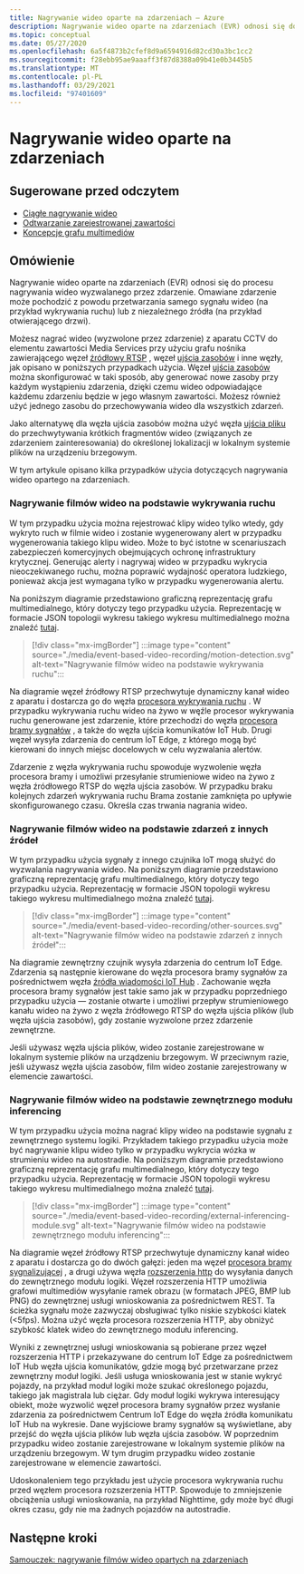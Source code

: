 ```yaml
---
title: Nagrywanie wideo oparte na zdarzeniach — Azure
description: Nagrywanie wideo oparte na zdarzeniach (EVR) odnosi się do procesu nagrywania wideo wyzwalanego przez zdarzenie. Dane zdarzenie może pochodzić z powodu przetwarzania samego sygnału wideo (na przykład wykrywania ruchu) lub z niezależnego źródła (na przykład otwierającego drzwi).  W tym artykule opisano kilka przypadków użycia dotyczących nagrywania wideo opartego na zdarzeniach.
ms.topic: conceptual
ms.date: 05/27/2020
ms.openlocfilehash: 6a5f4873b2cfef8d9a6594916d82cd30a3bc1cc2
ms.sourcegitcommit: f28ebb95ae9aaaff3f87d8388a09b41e0b3445b5
ms.translationtype: MT
ms.contentlocale: pl-PL
ms.lasthandoff: 03/29/2021
ms.locfileid: "97401609"
---
```

# <a name="event-based-video-recording"></a>Nagrywanie wideo oparte na zdarzeniach  
 
## <a name="suggested-pre-reading"></a>Sugerowane przed odczytem  

* [Ciągłe nagrywanie wideo](continuous-video-recording-concept.md)
* [Odtwarzanie zarejestrowanej zawartości](video-playback-concept.md)
* [Koncepcje grafu multimediów](media-graph-concept.md)

## <a name="overview"></a>Omówienie 

Nagrywanie wideo oparte na zdarzeniach (EVR) odnosi się do procesu nagrywania wideo wyzwalanego przez zdarzenie. Omawiane zdarzenie może pochodzić z powodu przetwarzania samego sygnału wideo (na przykład wykrywania ruchu) lub z niezależnego źródła (na przykład otwierającego drzwi). 

Możesz nagrać wideo (wyzwolone przez zdarzenie) z aparatu CCTV do elementu zawartości Media Services przy użyciu grafu nośnika zawierającego węzeł [źródłowy RTSP](media-graph-concept.md#rtsp-source) , węzeł [ujścia zasobów](media-graph-concept.md#asset-sink) i inne węzły, jak opisano w poniższych przypadkach użycia. Węzeł [ujścia zasobów](media-graph-concept.md#asset-sink) można skonfigurować w taki sposób, aby generować nowe zasoby przy każdym wystąpieniu zdarzenia, dzięki czemu wideo odpowiadające każdemu zdarzeniu będzie w jego własnym zawartości. Możesz również użyć jednego zasobu do przechowywania wideo dla wszystkich zdarzeń. 

Jako alternatywę dla węzła ujścia zasobów można użyć węzła [ujścia pliku](media-graph-concept.md#file-sink) do przechwytywania krótkich fragmentów wideo (związanych ze zdarzeniem zainteresowania) do określonej lokalizacji w lokalnym systemie plików na urządzeniu brzegowym. 

W tym artykule opisano kilka przypadków użycia dotyczących nagrywania wideo opartego na zdarzeniach.

### <a name="video-recording-based-on-motion-detection"></a>Nagrywanie filmów wideo na podstawie wykrywania ruchu  

W tym przypadku użycia można rejestrować klipy wideo tylko wtedy, gdy wykryto ruch w filmie wideo i zostanie wygenerowany alert w przypadku wygenerowania takiego klipu wideo. Może to być istotne w scenariuszach zabezpieczeń komercyjnych obejmujących ochronę infrastruktury krytycznej. Generując alerty i nagrywaj wideo w przypadku wykrycia nieoczekiwanego ruchu, można poprawić wydajność operatora ludzkiego, ponieważ akcja jest wymagana tylko w przypadku wygenerowania alertu.

Na poniższym diagramie przedstawiono graficzną reprezentację grafu multimedialnego, który dotyczy tego przypadku użycia. Reprezentację w formacie JSON topologii wykresu takiego wykresu multimedialnego można znaleźć [tutaj](https://github.com/Azure/live-video-analytics/blob/master/MediaGraph/topologies/evr-motion-assets/topology.json).

> [!div class="mx-imgBorder"]
> :::image type="content" source="./media/event-based-video-recording/motion-detection.svg" alt-text="Nagrywanie filmów wideo na podstawie wykrywania ruchu":::

Na diagramie węzeł źródłowy RTSP przechwytuje dynamiczny kanał wideo z aparatu i dostarcza go do węzła [procesora wykrywania ruchu](media-graph-concept.md#motion-detection-processor) . W przypadku wykrywania ruchu wideo na żywo w węźle procesor wykrywania ruchu generowane jest zdarzenie, które przechodzi do węzła [procesora bramy sygnałów](media-graph-concept.md#signal-gate-processor) , a także do węzła ujścia komunikatów IoT Hub. Drugi węzeł wysyła zdarzenia do centrum IoT Edge, z którego mogą być kierowani do innych miejsc docelowych w celu wyzwalania alertów. 

Zdarzenie z węzła wykrywania ruchu spowoduje wyzwolenie węzła procesora bramy i umożliwi przesyłanie strumieniowe wideo na żywo z węzła źródłowego RTSP do węzła ujścia zasobów. W przypadku braku kolejnych zdarzeń wykrywania ruchu Brama zostanie zamknięta po upływie skonfigurowanego czasu. Określa czas trwania nagrania wideo.

### <a name="video-recording-based-on-events-from-other-sources"></a>Nagrywanie filmów wideo na podstawie zdarzeń z innych źródeł  

W tym przypadku użycia sygnały z innego czujnika IoT mogą służyć do wyzwalania nagrywania wideo. Na poniższym diagramie przedstawiono graficzną reprezentację grafu multimedialnego, który dotyczy tego przypadku użycia. Reprezentację w formacie JSON topologii wykresu takiego wykresu multimedialnego można znaleźć [tutaj](https://github.com/Azure/live-video-analytics/blob/master/MediaGraph/topologies/evr-hubMessage-files/topology.json).

> [!div class="mx-imgBorder"]
> :::image type="content" source="./media/event-based-video-recording/other-sources.svg" alt-text="Nagrywanie filmów wideo na podstawie zdarzeń z innych źródeł":::

Na diagramie zewnętrzny czujnik wysyła zdarzenia do centrum IoT Edge. Zdarzenia są następnie kierowane do węzła procesora bramy sygnałów za pośrednictwem węzła [źródła wiadomości IoT Hub](media-graph-concept.md#iot-hub-message-source) . Zachowanie węzła procesora bramy sygnałów jest takie samo jak w przypadku poprzedniego przypadku użycia — zostanie otwarte i umożliwi przepływ strumieniowego kanału wideo na żywo z węzła źródłowego RTSP do węzła ujścia plików (lub węzła ujścia zasobów), gdy zostanie wyzwolone przez zdarzenie zewnętrzne. 

Jeśli używasz węzła ujścia plików, wideo zostanie zarejestrowane w lokalnym systemie plików na urządzeniu brzegowym. W przeciwnym razie, jeśli używasz węzła ujścia zasobów, film wideo zostanie zarejestrowany w elemencie zawartości.

### <a name="video-recording-based-on-an-external-inferencing-module"></a>Nagrywanie filmów wideo na podstawie zewnętrznego modułu inferencing 

W tym przypadku użycia można nagrać klipy wideo na podstawie sygnału z zewnętrznego systemu logiki. Przykładem takiego przypadku użycia może być nagrywanie klipu wideo tylko w przypadku wykrycia wózka w strumieniu wideo na autostradie. Na poniższym diagramie przedstawiono graficzną reprezentację grafu multimedialnego, który dotyczy tego przypadku użycia. Reprezentację w formacie JSON topologii wykresu takiego wykresu multimedialnego można znaleźć [tutaj](https://github.com/Azure/live-video-analytics/blob/master/MediaGraph/topologies/evr-hubMessage-assets/topology.json).

> [!div class="mx-imgBorder"]
> :::image type="content" source="./media/event-based-video-recording/external-inferencing-module.svg" alt-text="Nagrywanie filmów wideo na podstawie zewnętrznego modułu inferencing":::

Na diagramie węzeł źródłowy RTSP przechwytuje dynamiczny kanał wideo z aparatu i dostarcza go do dwóch gałęzi: jeden ma węzeł [procesora bramy sygnalizującej](media-graph-concept.md#signal-gate-processor) , a drugi używa węzła [rozszerzenia http](media-graph-concept.md) do wysyłania danych do zewnętrznego modułu logiki. Węzeł rozszerzenia HTTP umożliwia grafowi multimediów wysyłanie ramek obrazu (w formatach JPEG, BMP lub PNG) do zewnętrznej usługi wnioskowania za pośrednictwem REST. Ta ścieżka sygnału może zazwyczaj obsługiwać tylko niskie szybkości klatek (<5fps). Można użyć węzła procesora rozszerzenia HTTP, aby obniżyć szybkość klatek wideo do zewnętrznego modułu inferencing.

Wyniki z zewnętrznej usługi wnioskowania są pobierane przez węzeł rozszerzenia HTTP i przekazywane do centrum IoT Edge za pośrednictwem IoT Hub węzła ujścia komunikatów, gdzie mogą być przetwarzane przez zewnętrzny moduł logiki. Jeśli usługa wnioskowania jest w stanie wykryć pojazdy, na przykład moduł logiki może szukać określonego pojazdu, takiego jak magistrala lub ciężar. Gdy moduł logiki wykrywa interesujący obiekt, może wyzwolić węzeł procesora bramy sygnałów przez wysłanie zdarzenia za pośrednictwem Centrum IoT Edge do węzła źródła komunikatu IoT Hub na wykresie. Dane wyjściowe bramy sygnałów są wyświetlane, aby przejść do węzła ujścia plików lub węzła ujścia zasobów. W poprzednim przypadku wideo zostanie zarejestrowane w lokalnym systemie plików na urządzeniu brzegowym. W tym drugim przypadku wideo zostanie zarejestrowane w elemencie zawartości.

Udoskonaleniem tego przykładu jest użycie procesora wykrywania ruchu przed węzłem procesora rozszerzenia HTTP. Spowoduje to zmniejszenie obciążenia usługi wnioskowania, na przykład Nighttime, gdy może być długi okres czasu, gdy nie ma żadnych pojazdów na autostradie. 

## <a name="next-steps"></a>Następne kroki

[Samouczek: nagrywanie filmów wideo opartych na zdarzeniach](event-based-video-recording-tutorial.md)

